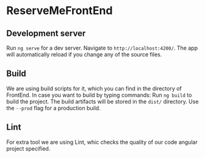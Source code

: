 # ReserveMeFrontEnd

## Development server

Run `ng serve` for a dev server. Navigate to `http://localhost:4200/`. The app will automatically reload if you change any of the source files.

## Build

We are using build scripts for it, which you can find in the directory of FrontEnd.
In case you want to build by typing commands:
Run `ng build` to build the project. The build artifacts will be stored in the `dist/` directory. Use the `--prod` flag for a production build.


## Lint

For extra tool we are using Lint, whic checks the quality of our code angular project specified.